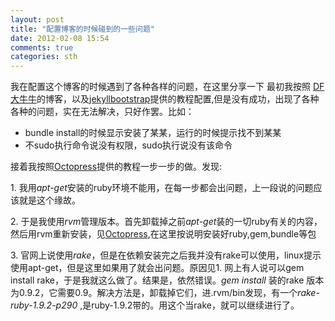 ```yaml
---
layout: post
title: "配置博客的时候碰到的一些问题"
date: 2012-02-08 15:54
comments: true
categories: sth 
---
```

我在配置这个博客的时候遇到了各种各样的问题，在这里分享一下
最初我按照 [DF大牛牛](http://http://dangfan.me/)的博客，以及[jekyllbootstrap](http://jekyllbootstrap.com)提供的教程配置,但是没有成功，出现了各种各种的问题，实在无法解决，只好作罢。比如：

- bundle install的时候显示安装了某某，运行的时候提示找不到某某
- 不sudo执行命令说没有权限，sudo执行说没有该命令

接着我按照[Octopress](http://octopress.org/docs/setup/)提供的教程一步一步的做。发现:

1\. 我用*apt-get*安装的ruby环境不能用，在每一步都会出问题，上一段说的问题应该就是这个缘故。

2\. 于是我使用*rvm*管理版本。首先卸载掉之前*apt-get*装的一切ruby有关的内容，然后用rvm重新安装，见[Octopress](http://octopress.org/docs/setup/),在这里按说明安装好ruby,gem,bundle等包

3\. 官网上说使用*rake*，但是在依赖安装完之后我并没有rake可以使用，linux提示使用apt-get，但是这里如果用了就会出问题。原因见1. 网上有人说可以gem install rake，于是我就这么做了。结果是，依然错误。*gem install* 装的rake 版本为0.9.2，它需要0.9。解决方法是，卸载掉它们，进.rvm/bin发现，有一个*rake-ruby-1.9.2-p290* ,是ruby-1.9.2带的。用这个当rake，就可以继续进行了。


